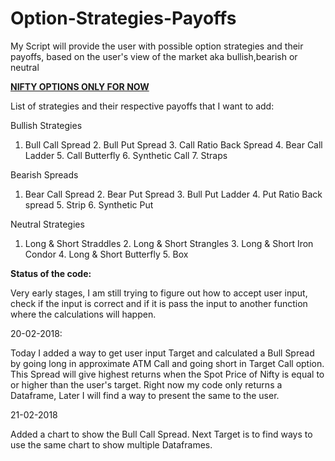 # Option-Strategies-Payoffs
My Script will provide the user with possible option strategies and their payoffs, based on the user's view of the market aka bullish,bearish or neutral

<b><u>NIFTY OPTIONS ONLY FOR NOW</b></u>

List of strategies and their respective payoffs that I want to add:

Bullish Strategies 

1. Bull Call Spread 2. Bull Put Spread 3. Call Ratio Back Spread 4. Bear Call Ladder 5. Call Butterfly 6. Synthetic Call 7. Straps 
 
Bearish Spreads 

1. Bear Call Spread 2. Bear Put Spread 3. Bull Put Ladder 4. Put Ratio Back spread 5. Strip 6. Synthetic Put 
 
Neutral Strategies 

1. Long & Short Straddles 2. Long & Short Strangles 3. Long & Short Iron Condor 4. Long & Short Butterfly 5. Box 


<b>Status of the code:</b>

Very early stages, I am still trying to figure out how to accept user input, check if the input is correct and if it is pass the input to another function where the calculations will happen.

20-02-2018:

Today I added a way to get user input Target and calculated a Bull Spread by going long in approximate ATM Call and going short in Target Call option. This Spread will give highest returns when the Spot Price of Nifty is equal to or higher than the user's target. Right now my code only returns a Dataframe, Later I will find a way to present the same to the user.

21-02-2018

Added a chart to show the Bull Call Spread. Next Target is to find ways to use the same chart to show multiple Dataframes.
